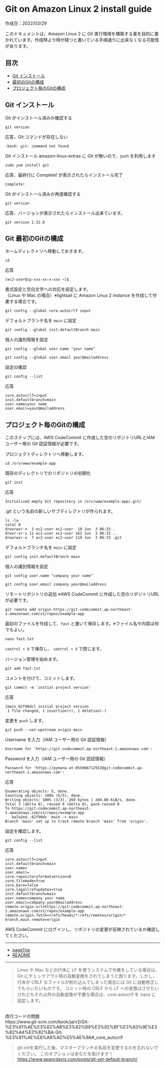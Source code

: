 # Git on Amazon Linux 2 install guide<a name="Git-on-Amazon-Linux-2-install-guide"></a>

作成日：2022/03/29<br>

このドキュメントは、Amazon Linux 2 に Git 実行環境を構築する事を目的に書かれています。作成時より時が経つと書いている手順通りに出来なくなる可能性があります。

## 目次
+ [Git インストール](#install_Git)
+ [最初のGitの構成](#gitconfig)
+ [プロジェクト毎のGitの構成](#project_gitconfig)

## <a name="install_Git"></a>Git インストール
Git がインストール済みか確認する
```
git version
```

応答、Git コマンドが存在しない
```
-bash: git: command not found
```

Git インストール amazon-linux-extras に Git が無いので、yum を利用します
```
sudo yum install git
``` 

応答、最終行に Complete! が表示されたらインストール完了
```
Complete!
```

Git がインストール済みか再度確認する
```
git version
```

応答、バージョンが表示されたらインストール出来ています。
```
git version 2.32.0
```

## <a name="gitconfig"></a>Git 最初のGitの構成
ホームディレクトリへ移動しておきます。
```
cd
```
応答
```
[ec2-user@ip-xxx-xx-x-xxx ~]$
```
書式設定と空白文字への対応を設定します。<br>
（Linux や Mac の場合）※lightsail に Amazon Linux 2 instance を作成して作業する場合です。
```
git config --global core.autocrlf input
```

デフォルトブランチ名を ```main``` に設定
```
git config --global init.defaultBranch main
```

個人の識別情報を設定
```
git config --global user.name "your name"
```
```
git config --global user.email your@mailaddress
```

設定の確認
```
git config --list
```

応答
```
core.autocrlf=input
init.defaultbranch=main
user.name=your name
user.email=your@mailaddress
```

## <a name="project_gitconfig"></a>プロジェクト毎のGitの構成

このステップには、AWS CodeCommit に作成した空のリポジトリURLとIAM ユーザー用の Git 認証情報が必要です。

プロジェクトディレクトリへ移動します。
```
cd /srv/www/example-app
```

既存のディレクトリでのリポジトリの初期化
```
git init
```

応答
```
Initialized empty Git repository in /srv/www/example-app/.git/
```

 .git という名前の新しいサブディレクトリが作られます。

 ```
 ls -la
total 0
drwxrwxr-x  3 ec2-user ec2-user  18 Jun  3 06:33 .
drwxr-xr-x 11 ec2-user ec2-user 162 Jun  3 06:32 ..
drwxrwxr-x  7 ec2-user ec2-user 119 Jun  3 06:33 .git
 ```


デフォルトブランチ名を ```main``` に設定
```
git config init.defaultBranch main
```

個人の識別情報を設定
```
git config user.name "company your name"
```
```
git config user.email company.your@mailaddress
```

リモートリポジトリの追加
※AWS CodeCommit に作成した空のリポジトリURLが必要です。
```
git remote add origin https://git-codecommit.ap-northeast-x.amazonaws.com/v1/repos/example-app
```

最初のファイルを作成して、```fast``` と書いて保存します。※ファイル名や内容は何でもよい。
```
nano fast.txt
```
```control + O``` で保存し、 ```control + X``` で閉じます。

バージョン管理を始めます。
```
git add fast.txt
```
コメントを付けて、コミットします。
```
git commit -m 'initial project version'
```
応答
```
[main 62f90dc] initial project version
 1 file changed, 1 insertion(+), 1 deletion(-)
```

変更を ```push``` します。
```
git push --set-upstream origin main
```

Username を入力（IAM ユーザー用の Git 認証情報）
```
Username for 'https://git-codecommit.ap-northeast-1.amazonaws.com':
```

Password を入力（IAM ユーザー用の Git 認証情報）
```
Password for 'https://pymana-at-055966712913@git-codecommit.ap-northeast-1.amazonaws.com':
```

応答
```
Enumerating objects: 5, done.
Counting objects: 100% (5/5), done.
Writing objects: 100% (3/3), 260 bytes | 260.00 KiB/s, done.
Total 3 (delta 0), reused 0 (delta 0), pack-reused 0
To https://git-codecommit.ap-northeast-1.amazonaws.com/v1/repos/example-app
   ba7a2ed..62f90dc  main -> main
Branch 'main' set up to track remote branch 'main' from 'origin'.
```

設定を確認します。
```
git config --list
```

応答
```
core.autocrlf=input
init.defaultbranch=main
user.name=
user.email=
core.repositoryformatversion=0
core.filemode=true
core.bare=false
core.logallrefupdates=true
init.defaultbranch=main
user.name=company your name
user.email=company.your@mailaddress
remote.origin.url=https://git-codecommit.ap-northeast-1.amazonaws.com/v1/repos/example-app
remote.origin.fetch=+refs/heads/*:refs/remotes/origin/*
branch.main.remote=origin
```

AWS CodeCommit にログインし、リポジトリの変更が反映されているか確認してください。

***
+ [pageTop](#pageTop)
+ [README](README.md)
***
>Linux や Mac などの行末に LF を使うシステムで作業をしている場合は、Git にチェックアウト時の自動変換をされてしまうと困ります。しかし、行末が CRLF なファイルが紛れ込んでしまった場合には Git に自動修正してもらいたいものです。 コミット時の CRLF から LF への変換はさせたいけれどもそれ以外の自動変換が不要な場合は、core.autocrlf を input に設定します。<br>
<br>
改行コードの問題<br>https://www.git-scm.com/book/ja/v2/Git-%E3%81%AE%E3%82%AB%E3%82%B9%E3%82%BF%E3%83%9E%E3%82%A4%E3%82%BA-Git-%E3%81%AE%E8%A8%AD%E5%AE%9A#_core_autocrlf

>git initを実行した後、マスターブランチの名前を変更するのを忘れないでください。 このオプションはあなたを助けます！ <br>
https://www.seancdavis.com/posts/git-set-default-branch/